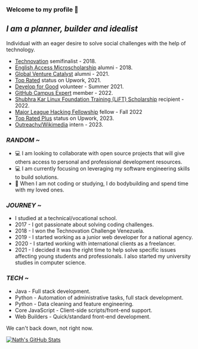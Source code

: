 ### Welcome to my profile 👋

## _I am a planner, builder and idealist_

<!-- INTRO -->
Individual with an eager desire to solve social challenges with the help of technology.

<!-- ACHIEVEMENTS -->

- [Technovation](https://technovationchallenge.org/) semifinalist - 2018.
- [English Access Microscholarship](https://exchanges.state.gov/non-us/program/english-access-microscholarship-program) alumni - 2018.
- [Global Venture Catalyst](globalventurecatalyst.org/) alumni - 2021.
- [Top Rated](https://support.upwork.com/hc/en-us/articles/211068468-Top-Rated) status on Upwork, 2021.
- [Develop for Good](https://www.developforgood.org/) volunteer - Summer 2021.
- [GitHub Campus Expert](https://githubcampus.expert/explore) member - 2022.
- [Shubhra Kar Linux Foundation Training (LiFT) Scholarship](https://linuxfoundation.org/diversity-inclusivity/lift-scholarships/) recipient - 2022. 
- [Major League Hacking Fellowship](https://fellowship.mlh.io/) fellow - Fall 2022
- [Top Rated Plus](https://support.upwork.com/hc/en-us/articles/360049702614-Upwork-s-Talent-Badges) status on Upwork, 2023.
- [Outreachy/Wikimedia](https://www.outreachy.org/alums/2023-05/) intern - 2023.


### _RANDOM_ ~

<!-- RANDOM -->
- 💻 I am looking to collaborate with open source projects that will give others access to personal and professional development resources.
- 💻 I am currently focusing on leveraging my software engineering skills to build solutions. 
- 💪 When I am not coding or studying, I do bodybuilding and spend time with my loved ones.

<!-- JOURNEY -->

### _JOURNEY_  ~

- I studied at a technical/vocational school.
- 2017 - I got passionate about solving coding challenges.
- 2018 - I won the Technovation Challenge Venezuela.
- 2019 - I started working as a junior web developer for a national agency.
- 2020 - I started working with international clients as a freelancer. 
- 2021 - I decided it was the right time to help solve specific issues affecting young students and professionals. I also started my university studies in computer science. 


<!-- TECH -->

### _TECH_  ~

- Java - Full stack development.
- Python - Automation of administrative tasks, full stack development.
- Python - Data cleaning and feature engineering.
- Core JavaScript - Client-side scripts/front-end support. 
- Web Builders - Quick/standard front-end development. 

We can't back down, not right now. 

<!-- STATS -->

<a href="https://github.com/ahn-nath">
  <img align="center" src="https://github-readme-streak-stats.herokuapp.com/?user=ahn-nath&theme=dark" alt="Nath's GitHub Stats" />
</a>

